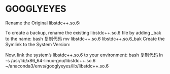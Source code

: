 # GOOGLYEYES

Rename the Original libstdc++.so.6:

To create a backup, rename the existing libstdc++.so.6 file by adding _bak to the name:
bash
复制代码
mv libstdc++.so.6 libstdc++.so.6_bak
Create the Symlink to the System Version:

Now, link the system’s libstdc++.so.6 to your environment:
bash
复制代码
ln -s /usr/lib/x86_64-linux-gnu/libstdc++.so.6 ~/anaconda3/envs/googlyeyes/lib/libstdc++.so.6